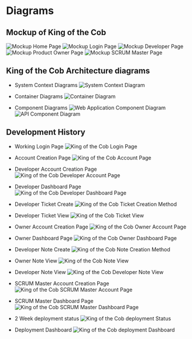 # Diagrams

## Mockup of King of the Cob
![Mockup Home Page](/docs/images/project/MockHome.png "Mockup Home Page Diagram")
![Mockup Login Page](/docs/images/project/MockLogin.png "Mockup Login Page Diagram")
![Mockup Developer Page](/docs/images/project/MockDeveloper.png "Mockup Developer Page Diagram")
![Mockup Product Owner Page](/docs/images/project/MockProductOwner.png "Mockup Product Owner Page Diagram")
![Mockup SCRUM Master Page](/docs/images/project/MockSCRUMMaster.png "Mockup SCRUM Master Page Diagram")


## King of the Cob Architecture diagrams

* System Context Diagrams
![System Context Diagram](/docs/images/project/SCK.png "System Context Diagram")

* Container Diagrams
![Container Diagram](/docs/images/project/CDK.png "Container Diagram")

* Component Diagrams
![Web Application Component Diagram](/docs/images/project/CDWA.png "Web Application Component Diagram")
![API Component Diagram](/docs/images/project/CDAPI.png "API Component Diagram")


## Development History

* Working Login Page
![King of the Cob Login Page](/docs/images/project/StartPage.png "King of the Cob Start Page")

* Account Creation Page
![King of the Cob Account Page](/docs/images/project/AccountPage.png "King of the Cob Account Page")

* Developer Account Creation Page
![King of the Cob Developer Account Page](/docs/images/project/DeveloperSignUp.png "King of the Cob Developer Account Page")

* Developer Dashboard Page
![King of the Cob Developer Dashboard Page](/docs/images/project/DeveloperDashboard.png "King of the Cob Developer Dashboard")

* Developer Ticket Create
![King of the Cob Ticket Creation Method](/docs/images/project/DeveloperTicketCreation.png "King of the Cob Developer Ticket Create")

* Developer Ticket View
![King of the Cob Ticket View](/docs/images/project/DeveloperTicketView.png "King of the Cob Developer Ticket View")

* Owner Account Creation Page
![King of the Cob Owner Account Page](/docs/images/project/OwnerSignUp.png "King of the Cob Owner Account Page")

* Owner Dashboard Page
![King of the Cob Owner Dashboard Page](/docs/images/project/OwnerDashboard.png "King of the Cob Owner Dashboard")

* Developer Note Create
![King of the Cob Note Creation Method](/docs/images/project/OwnerNoteCreation.png "King of the Cob Owner Note Create")

* Owner Note View
![King of the Cob Note View](/docs/images/project/OwnerNoteView.png "King of the Cob Owner Note View")

* Developer Note View
![King of the Cob Developer Note View](/docs/images/project/DeveloperNoteView.png "King of the Cob Developer Note View")

* SCRUM Master Account Creation Page
![King of the Cob SCRUM Master Account Page](/docs/images/project/SCRUMasterSignUp.png "King of the Cob SCRUM Master Account Page")

* SCRUM Master Dashboard Page
![King of the Cob SCRUM Master Dashboard Page](/docs/images/project/SCRUMasterDashboard.png "King of the Cob SCRUM Master Dashboard")

* 2 Week deployment status
![King of the Cob deployment Status](/docs/images/project/Deployment_Status.png "King of the Cob Deployment Status")


* Deployment Dashboard
![King of the Cob deployment Dashboard](/docs/images/project/Deployment_Dashboard.png "King of the Cob Deployment Dashboard")
